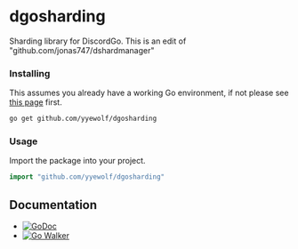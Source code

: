 # dgosharding
 Sharding library for DiscordGo.
 This is an edit of "github.com/jonas747/dshardmanager"

### Installing

This assumes you already have a working Go environment, if not please see
[this page](https://golang.org/doc/install) first.

```sh
go get github.com/yyewolf/dgosharding
```

### Usage

Import the package into your project.

```go
import "github.com/yyewolf/dgosharding"
```

## Documentation

- [![GoDoc](https://godoc.org/github.com/yyewolf/dgosharding?status.svg)](https://godoc.org/github.com/yyewolf/dgosharding) 
- [![Go Walker](http://gowalker.org/api/v1/badge)](https://gowalker.org/github.com/yyewolf/dgosharding)